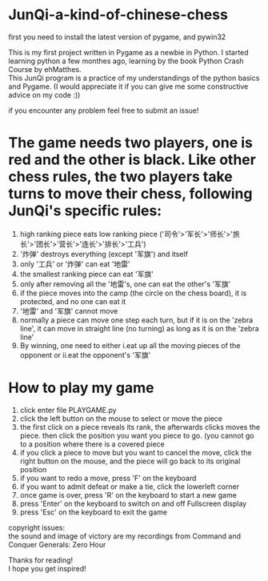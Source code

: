 # JunQi-a-kind-of-chinese-chess
first you need to install the latest version of pygame, and pywin32

This is my first project written in Pygame as a newbie in Python. I started learning python a few monthes ago, learning by the book Python Crash Course by ehMatthes.  
This JunQi program is a practice of my understandings of the python basics and Pygame. (I would appreciate it if you can give me some constructive advice on my code :)) 

if you encounter any problem feel free to submit an issue!
# The game needs two players, one is red and the other is black. Like other chess rules, the two players take turns to move their chess, following JunQi's specific rules:  
1. high ranking piece eats low ranking piece ('司令'>'军长'>'师长'>'旅长'>'团长'>'营长'>'连长'>'排长'>'工兵')  
2. '炸弹' destroys everything (except '军旗') and itself  
3. only '工兵' or '炸弹' can eat '地雷'  
4. the smallest ranking piece can eat '军旗'  
5. only after removing all the '地雷's, one can eat the other's '军旗'  
6. if the piece moves into the camp (the circle on the chess board), it is protected, and no one can eat it  
7. '地雷' and '军旗' cannot move  
8. normally a piece can move one step each turn, but if it is on the 'zebra line', it can move in straight line (no turning) as long as it is on the 'zebra line'  
9. By winning, one need to either i.eat up all the moving pieces of the opponent or ii.eat the opponent's '军旗'  
  
# How to play my game  
1. click enter file PLAYGAME.py
2. click the left button on the mouse to select or move the piece  
3. the first click on a piece reveals its rank, the afterwards clicks moves the piece. then click the position you want you piece to go. (you cannot go to a position where there
is a covered piece  
4. if you click a piece to move but you want to cancel the move, click the right button on the mouse, and the piece will go back to its original position  
5. if you want to redo a move, press 'F' on the keyboard  
6. if you want to admit defeat or make a tie, click the lowerleft corner  
7. once game is over, press 'R' on the keyboard to start a new game  
8. press 'Enter' on the keyboard to switch on and off Fullscreen display  
9. press 'Esc' on the keyboard to exit the game  
  
copyright issues:  
the sound and image of victory are my recordings from Command and Conquer Generals: Zero Hour  
  
  
Thanks for reading!  
I hope you get inspired!
